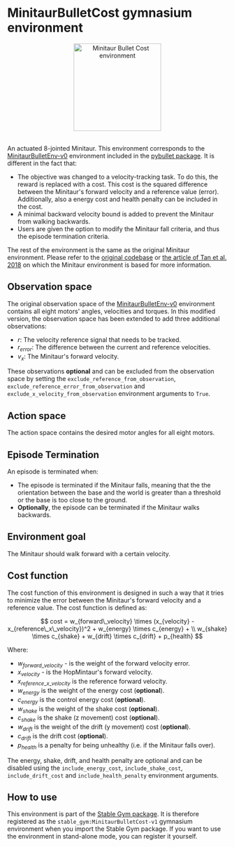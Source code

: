 # MinitaurBulletCost gymnasium environment

<div align="center">
    <img src="https://github.com/rickstaa/stable-gym/assets/17570430/541b3e99-a4f3-44af-a3e4-8b9b478a54b9" alt="Minitaur Bullet Cost environment" width="200px">
</div>
</br>

An actuated 8-jointed Minitaur. This environment corresponds to the [MinitaurBulletEnv-v0](https://github.com/bulletphysics/bullet3/blob/master/examples/pybullet/gym/pybullet_envs/bullet/minitaur_gym_env.py) environment included in the [pybullet package](https://pybullet.org/). It is different in the fact that:

*   The objective was changed to a velocity-tracking task. To do this, the
    reward is replaced with a cost. This cost is the squared difference between
    the Minitaur's forward velocity and a reference value (error). Additionally,
    also a energy cost and health penalty can be included in the cost.
*   A minimal backward velocity bound is added to prevent the Minitaur from
    walking backwards.
*   Users are given the option to modify the Minitaur fall criteria, and thus
    the episode termination criteria.

The rest of the environment is the same as the original Minitaur environment. Please refer to the [original codebase](https://github.com/bulletphysics/bullet3/blob/master/examples/pybullet/gym/pybullet_envs/bullet/minitaur_gym_env.py) or [the article of Tan et al. 2018](https://arxiv.org/abs/1804.10332) on which the Minitaur environment is based for more information.

## Observation space

The original observation space of the [MinitaurBulletEnv-v0](https://github.com/bulletphysics/bullet3/blob/master/examples/pybullet/gym/pybullet_envs/bullet/minitaur_gym_env.py) environment contains all eight motors' angles, velocities and torques. In this modified version, the observation space has been extended to add three additional observations:

*   $r$: The velocity reference signal that needs to be tracked.
*   $r_{error}$: The difference between the current and reference velocities.
*   $v_{x}$: The Minitaur's forward velocity.

These observations **optional** and can be excluded from the observation space by setting the `exclude_reference_from_observation`, `exclude_reference_error_from_observation` and `exclude_x_velocity_from_observation` environment arguments to `True`.

## Action space

The action space contains the desired motor angles for all eight motors.

## Episode Termination

An episode is terminated when:

*   The episode is terminated if the Minitaur falls, meaning that the
    the orientation between the base and the world is greater than a threshold or
    the base is too close to the ground.
*   **Optionally**, the episode can be terminated if the Minitaur walks backwards.

## Environment goal

The Minitaur should walk forward with a certain velocity.

## Cost function

The cost function of this environment is designed in such a way that it tries to minimize the error between the Minitaur's forward velocity and a reference value. The cost function is defined as:

$$
cost = w_{forward\_velocity} \times (x_{velocity} - x_{reference\_x\_velocity})^2 + w_{energy} \times c_{energy} + \\
w_{shake} \times c_{shake} + w_{drift} \times c_{drift} + p_{health}
$$

Where:

*   $w_{forward\_velocity}$ - is the weight of the forward velocity error.
*   $x_{velocity}$ - is the HopMintaur's forward velocity.
*   $x_{reference\_x\_velocity}$ is the reference forward velocity.
*   $w_{energy}$ is the weight of the energy cost (**optional**).
*   $c_{energy}$ is the control energy cost (**optional**).
*   $w_{shake}$ is the weight of the shake cost (**optional**).
*   $c_{shake}$ is the shake (z movement) cost (**optional**).
*   $w_{drift}$ is the weight of the drift (y movement) cost (**optional**).
*   $c_{drift}$ is the drift cost (**optional**).
*   $p_{health}$ is a penalty for being unhealthy (i.e. if the Minitaur falls over).

The energy, shake, drift, and health penalty are optional and can be disabled using the `include_energy_cost`, `include_shake_cost`, `include_drift_cost` and `include_health_penalty` environment arguments.

## How to use

This environment is part of the [Stable Gym package](https://github.com/rickstaa/stable-gym). It is therefore registered as the `stable_gym:MinitaurBulletCost-v1` gymnasium environment when you import the Stable Gym package. If you want to use the environment in stand-alone mode, you can register it yourself.

